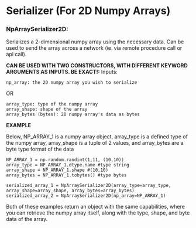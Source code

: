 # Serializer (For 2D Numpy Arrays)

### NpArraySerializer2D: 
Serializes a 2-dimensional numpy array using the necessary data. Can be used to send the array across a network (ie. via remote procedure call or api call).

**CAN BE USED WITH TWO CONSTRUCTORS, WITH DIFFERENT KEYWORD ARGUMENTS AS INPUTS. BE EXACT!:**
  Inputs:
   ```
   np_array: the 2D numpy array you wish to serialize
   ```
   
   OR
    
   ```
   array_type: type of the numpy array
   array_shape: shape of the array
   array_bytes (bytes): 2D numpy array's data as bytes
   ``` 
**EXAMPLE** 

Below, NP_ARRAY_1 is a numpy array object, array_type is a defined type of the numpy array, array_shape is a tuple of 2 values, and array_bytes are a byte type format of the data
  ```
  NP_ARRAY_1 = np.random.randint(1,11, (10,10))
  array_type = NP_ARRAY_1.dtype.name #type string
  array_shape = NP_ARRAY_1.shape #(10,10)
  array_bytes = NP_ARRAY_1.tobytes() #type bytes

  serialized_array_1 = NpArraySerializer2D(array_type=array_type, array_shape=array_shape, array_bytes=array_bytes)
  serialized_array_2 = NpArraySerializer2D(np_array=NP_ARRAY_1)
  ```

Both of these examples return an object with the same capabilities, where you can retrieve the numpy array itself, along with the type, shape, and byte data of the array.
